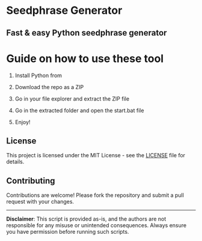 # Seedphrase Generator   
  
## Fast & easy Python seedphrase generator
  
# Guide on how to use these tool  
  
1. Install Python from 
 
2. Download the repo as a ZIP 

3. Go in your file explorer and extract the ZIP file  
   
4. Go in the extracted folder and open the start.bat file
 
5. Enjoy!  
    
## License 
 
This project is licensed under the MIT License - see the [LICENSE](LICENSE) file for details.      
   
## Contributing  
  
Contributions are welcome! Please fork the repository and submit a pull request with your changes.     
   
---  
   
**Disclaimer**: This script is provided as-is, and the authors are not responsible for any misuse or unintended consequences. Always ensure you have permission before running such scripts. 